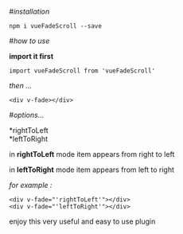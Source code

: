 
#<i>installation</i>

`npm i vueFadeScroll --save`

#<i>how to use </i>

<b>import it first</b>

`import vueFadeScroll from 'vueFadeScroll'`

<i> then ...</i>

```
<div v-fade></div>
```

#<i>options...</i>

*rightToLeft<br>
*leftToRight

in <b>rightToLeft</b> mode item appears from right to left<br>

in <b>leftToRight</b> mode item appears from left to right

<i>for example :</i>

```
<div v-fade="'rightToLeft'"></div>
<div v-fade="'leftToRight'"></div>
```
enjoy this very useful and easy to use plugin 


